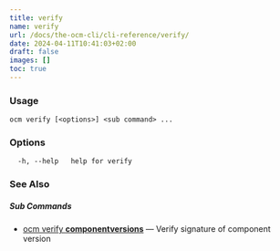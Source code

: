 ```yaml
---
title: verify
name: verify
url: /docs/the-ocm-cli/cli-reference/verify/
date: 2024-04-11T10:41:03+02:00
draft: false
images: []
toc: true
---
```

### Usage

```
ocm verify [<options>] <sub command> ...
```

### Options

```
  -h, --help   help for verify
```

### See Also



##### Sub Commands

* [ocm verify <b>componentversions</b>](/docs/the-ocm-cli/cli-reference/verify/componentversions)	 &mdash; Verify signature of component version

